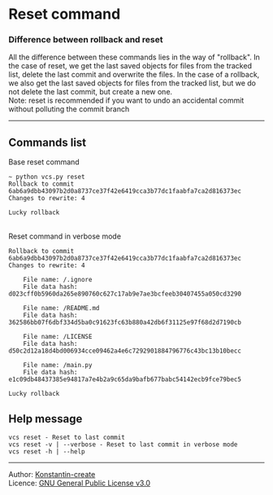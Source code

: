 # Reset command

### Difference between rollback and reset
All the difference between these commands lies in the way of "rollback". In the case of reset, we get the last saved objects for files from the tracked list, delete the last commit and overwrite the files. In the case of a rollback, we also get the last saved objects for files from the tracked list, but we do not delete the last commit, but create a new one.
\
Note: reset is recommended if you want to undo an accidental commit without polluting the commit branch
___
## Commands list
Base reset command
```shell
~ python vcs.py reset
Rollback to commit 6ab6a9dbb43097b2d0a8737ce37f42e6419cca3b77dc1faabfa7ca2d816373ec
Changes to rewrite: 4

Lucky rollback
```
\
Reset command in verbose mode
```shell
Rollback to commit 6ab6a9dbb43097b2d0a8737ce37f42e6419cca3b77dc1faabfa7ca2d816373ec
Changes to rewrite: 4

    File name: /.ignore
    File data hash: d023cff0b5960da265e890760c627c17ab9e7ae3bcfeeb30407455a050cd3290

    File name: /README.md
    File data hash: 362586bb07f6dbf334d5ba0c91623fc63b880a42db6f31125e97f68d2d7190cb

    File name: /LICENSE
    File data hash: d50c2d12a18d4bd006934cce09462a4e6c7292901884796776c43bc13b10becc

    File name: /main.py
    File data hash: e1c09db48437385e94817a7e4b2a9c65da9bafb677babc54142ecb9fce79bec5

Lucky rollback
```

## Help message
```shell
vcs reset - Reset to last commit
vcs reset -v | --verbose - Reset to last commit in verbose mode
vcs reset -h | --help
```

___

Author: [Konstantin-create](https://github.com/Konstantin-create)
\
Licence: [GNU General Public License v3.0](/LICENSE)

